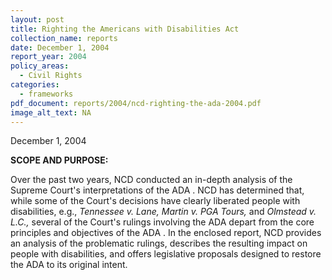 ```yaml
---
layout: post
title: Righting the Americans with Disabilities Act
collection_name: reports
date: December 1, 2004
report_year: 2004
policy_areas:
  - Civil Rights
categories:
  - frameworks
pdf_document: reports/2004/ncd-righting-the-ada-2004.pdf
image_alt_text: NA
---
```

December 1, 2004

**S﻿COPE AND PURPOSE:**

Over the past two years, NCD conducted an in-depth analysis of the Supreme Court's interpretations of the ADA . NCD has determined that, while some of the Court's decisions have clearly liberated people with disabilities, e.g., *Tennessee v. Lane, Martin v. PGA Tours,* and *Olmstead v. L.C.,* several of the Court's rulings involving the ADA depart from the core principles and objectives of the ADA . In the enclosed report, NCD provides an analysis of the problematic rulings, describes the resulting impact on people with disabilities, and offers legislative proposals designed to restore the ADA to its original intent.